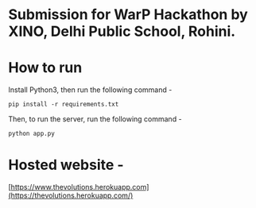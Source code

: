 # Submission for WarP Hackathon by XINO, Delhi Public School, Rohini.

# How to run
Install Python3, then run the following command - 

```pip install -r requirements.txt```

Then, to run the server, run the following command - 

```python app.py```

# Hosted website - 
[https://www.thevolutions.herokuapp.com](https://thevolutions.herokuapp.com/)
